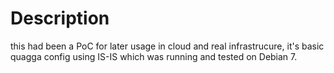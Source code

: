 Description
===========

this had been a PoC for later usage in cloud and real infrastrucure,
it's basic quagga config using IS-IS which was running and tested
on Debian 7.
